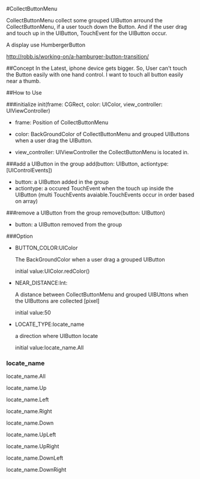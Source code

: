 #CollectButtonMenu

CollectButtonMenu collect some grouped UIButton arround the CollectButtonMenu, if a user touch down the Button.
And if the user drag and touch up in the UIButton, TouchEvent for the UIButton occur.

A display use HumbergerButton

http://robb.is/working-on/a-hamburger-button-transition/

##Concept
In the Latest, iphone device gets bigger.
So, User can't touch the Button easily with one hand control.
I want to touch all button easily near a thumb.

##How to Use

###initialize
init(frame: CGRect, color: UIColor, view_controller: UIViewController)

- frame: Position of CollectButtonMenu

- color: BackGroundColor of CollectButtonMenu and grouped UIButtons when a user drag the UIButton.

- view_controller: UIViewController the CollectButtonMenu is located in.

###add a UIButton in the group
add(button: UIButton, actiontype: [UIControlEvents])

- button: a UIButton added in the group
- actiontype: a occured TouchEvent when the touch up inside the UIButton (multi TouchEvents avaiable.TouchEvents occur in order based on array)


###remove a UIButton from the group
remove(button: UIButton)

- button: a UIButton removed from the group

###Option

- BUTTON_COLOR:UIColor

  The BackGroundColor when a user drag a grouped UIButton

  initial value:UIColor.redColor()

- NEAR_DISTANCE:Int:

  A distance between CollectButtonMenu and grouped UIBUttons when the UIButtons are collected [pixel]

  initial value:50

- LOCATE_TYPE:locate_name
  
  a direction where UIButton locate

  initial value:locate_name.All
### locate_name
  locate_name.All
  
  locate_name.Up
  
  locate_name.Left
  
  locate_name.Right
  
  locate_name.Down
  
  locate_name.UpLeft
  
  locate_name.UpRight 
  
  locate_name.DownLeft
  
  locate_name.DownRight
